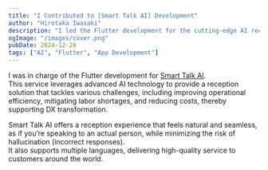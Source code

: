 ```yaml
---
title: "I Contributed to [Smart Talk AI] Development"
author: "Hirotaka Iwasaki"
description: "I led the Flutter development for the cutting-edge AI reception service Smart Talk AI."
ogImage: "/images/cover.png"
pubDate: 2024-12-28
tags: ["AI", "Flutter", "App Development"]
---
```


I was in charge of the Flutter development for [Smart Talk AI](https://mobilesmarttown.jp/smart-talk-ai/).  
This service leverages advanced AI technology to provide a reception solution that tackles various challenges, including improving operational efficiency, mitigating labor shortages, and reducing costs, thereby supporting DX transformation.

Smart Talk AI offers a reception experience that feels natural and seamless, as if you’re speaking to an actual person, while minimizing the risk of hallucination (incorrect responses).  
It also supports multiple languages, delivering high-quality service to customers around the world.
